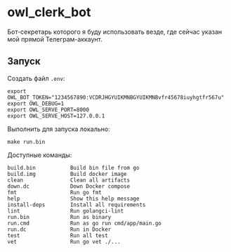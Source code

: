 # owl_clerk_bot

Бот-секретарь которого я буду использовать везде, где сейчас указан мой прямой Телеграм-аккаунт.

## Запуск
Создать файл `.env`:
```shell
export OWL_BOT_TOKEN="1234567890:VCDRJHGYUIKMNBGYUIKMNBvfr45678iuyhgtfr567u"
export OWL_DEBUG=1
export OWL_SERVE_PORT=8000
export OWL_SERVE_HOST=127.0.0.1
```

Выполнить для запуска локально:
```shell
make run.bin
```

Доступные команды:
```shell
build.bin           Build bin file from go
build.img           Build docker image
clean               Clean all artifacts
down.dc             Down Docker compose
fmt                 Run go fmt
help                Show this help message
install-deps        Install all requirements
lint                Run golangci-lint
run.bin             Run as binary
run.cmd             Run as go run cmd/app/main.go
run.dc              Run in Docker
test                Run all test
vet                 Run go vet ./...
```
